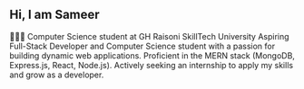 ## Hi, I am Sameer

🧑🏽‍🎓 Computer Science student at GH Raisoni SkillTech University
Aspiring Full-Stack Developer and Computer Science student with a passion for building dynamic web applications. Proficient in the MERN stack (MongoDB, Express.js, React, Node.js). Actively seeking an internship to apply my skills and grow as a developer.

